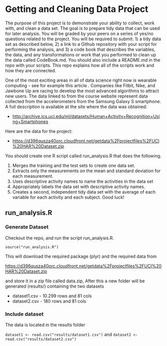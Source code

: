 # Getting and Cleaning Data Project

The purpose of this project is to demonstrate your ability to collect, work with, and clean a data set. The goal is to prepare tidy data that can be used for later analysis. You will be graded by your peers on a series of yes/no questions related to the project. You will be required to submit: 1) a tidy data set as described below, 2) a link to a Github repository with your script for performing the analysis, and 3) a code book that describes the variables, the data, and any transformations or work that you performed to clean up the data called CodeBook.md. You should also include a README.md in the repo with your scripts. This repo explains how all of the scripts work and how they are connected.

One of the most exciting areas in all of data science right now is wearable computing - see for example this article . Companies like Fitbit, Nike, and Jawbone Up are racing to develop the most advanced algorithms to attract new users. The data linked to from the course website represent data collected from the accelerometers from the Samsung Galaxy S smartphone. A full description is available at the site where the data was obtained:

* http://archive.ics.uci.edu/ml/datasets/Human+Activity+Recognition+Using+Smartphones

Here are the data for the project:

* https://d396qusza40orc.cloudfront.net/getdata%2Fprojectfiles%2FUCI%20HAR%20Dataset.zip

You should create one R script called run_analysis.R that does the following.

1. Merges the training and the test sets to create one data set.
2. Extracts only the measurements on the mean and standard deviation for each measurement.
3. Uses descriptive activity names to name the activities in the data set
4. Appropriately labels the data set with descriptive activity names.
5. Creates a second, independent tidy data set with the average of each variable for each activity and each subject. Good luck!

## run_analysis.R

### Generate Dataset

Checkout the repo, and run the script run_analysis.R.

`source("run_analysis.R")`

This will download the required package (plyr) and the required data from 

https://d396qusza40orc.cloudfront.net/getdata%2Fprojectfiles%2FUCI%20HAR%20Dataset.zip

and store it in a zip file called data.zip, After this a new folder will be generated (results/) containing the two datasets

* dataset1.csv - 10.299 rows and 81 cols
* dataset2.csv - 180 rows and 81 cols

### Include dataset

The data is located in the results folder 

`dataset1 <- read.csv("results/dataset1.csv")` and
`dataset2 <- read.csv("results/dataset2.csv")`